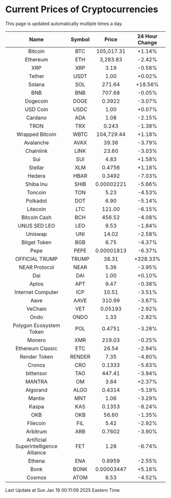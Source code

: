 # Current Prices of Cryptocurrencies
This page is updated automatically multiple times a day.

| Name | Symbol | Price | 24 Hour Change |
| :---: |:---:| :---: | :---: |
| Bitcoin | BTC | 105,017.31 | +1.14% |
| Ethereum | ETH | 3,283.83 | -2.42% |
| XRP | XRP | 3.19 | -0.58% |
| Tether | USDT | 1.00 | +0.02% |
| Solana | SOL | 271.64 | +18.56% |
| BNB | BNB | 707.68 | -0.05% |
| Dogecoin | DOGE | 0.3922 | -3.07% |
| USD Coin | USDC | 1.00 | +0.07% |
| Cardano | ADA | 1.08 | -2.15% |
| TRON | TRX | 0.243 | -1.38% |
| Wrapped Bitcoin | WBTC | 104,729.44 | +1.18% |
| Avalanche | AVAX | 39.36 | -3.79% |
| Chainlink | LINK | 23.60 | -3.03% |
| Sui | SUI | 4.83 | +1.58% |
| Stellar | XLM | 0.4756 | +1.18% |
| Hedera | HBAR | 0.3492 | -7.03% |
| Shiba Inu | SHIB | 0.00002221 | -5.66% |
| Toncoin | TON | 5.23 | -4.53% |
| Polkadot | DOT | 6.90 | -5.14% |
| Litecoin | LTC | 121.00 | -6.15% |
| Bitcoin Cash | BCH | 456.52 | -4.08% |
| UNUS SED LEO | LEO | 9.53 | -1.84% |
| Uniswap | UNI | 14.02 | -2.58% |
| Bitget Token | BGB | 6.75 | -4.37% |
| Pepe | PEPE | 0.00001813 | -6.37% |
| OFFICIAL TRUMP | TRUMP | 38.31 | +328.33% |
| NEAR Protocol | NEAR | 5.36 | -3.95% |
| Dai | DAI | 1.00 | +0.10% |
| Aptos | APT | 9.47 | -0.38% |
| Internet Computer | ICP | 10.51 | -3.51% |
| Aave | AAVE | 310.99 | -3.67% |
| VeChain | VET | 0.05193 | -2.92% |
| Ondo | ONDO | 1.33 | -2.82% |
| Polygon Ecosystem Token | POL | 0.4751 | -3.28% |
| Monero | XMR | 219.03 | -0.25% |
| Ethereum Classic | ETC | 26.54 | -2.94% |
| Render Token | RENDER | 7.35 | -4.80% |
| Cronos | CRO | 0.1333 | -5.63% |
| bittensor | TAO | 447.41 | -3.94% |
| MANTRA | OM | 3.84 | +2.37% |
| Algorand | ALGO | 0.4314 | -5.19% |
| Mantle | MNT | 1.06 | -3.29% |
| Kaspa | KAS | 0.1353 | -8.24% |
| OKB | OKB | 56.60 | -1.35% |
| Filecoin | FIL | 5.42 | -2.92% |
| Arbitrum | ARB | 0.7602 | -3.90% |
| Artificial Superintelligence Alliance | FET | 1.28 | -6.74% |
| Ethena | ENA | 0.8959 | -2.55% |
| Bonk | BONK | 0.00003447 | +5.16% |
| Cosmos | ATOM | 6.53 | -4.52% |

Last Update at Sun Jan 19 00:11:09 2025 Eastern Time